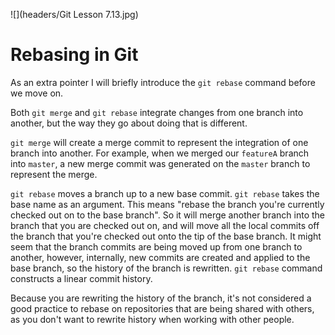![](headers/Git Lesson 7.13.jpg)

# Rebasing in Git

As an extra pointer I will briefly introduce the `git rebase` command before we move on.

Both `git merge` and `git rebase` integrate changes from one branch into another, but the way they go about doing that is different.

`git merge` will create a merge commit to represent the integration of one branch into another. For example, when we merged our `featureA` branch into `master`, a new merge commit was generated on the `master` branch to represent the merge.

`git rebase` moves a branch up to a new base commit. `git rebase` takes the base name as an argument. This means "rebase the branch you're currently checked out on to the base branch". So it will merge another branch into the branch that you are checked out on, and will move all the local commits off the branch that you're checked out onto the tip of the base branch. It might seem that the branch commits are being moved up from one branch to another, however, internally, new commits are created and applied to the base branch, so the history of the branch is rewritten. `git rebase` command constructs a linear commit history.

Because you are rewriting the history of the branch, it's not considered a good practice to rebase on repositories that are being shared with others, as you don't want to rewrite history when working with other people.